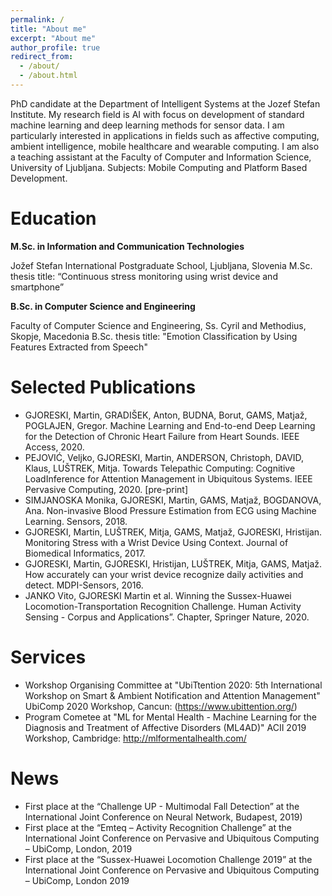 ```yaml
---
permalink: /
title: "About me"
excerpt: "About me"
author_profile: true
redirect_from: 
  - /about/
  - /about.html
---
```


PhD candidate at the Department of Intelligent Systems at the Jozef Stefan Institute. My research field is AI with focus on development of standard machine learning and deep learning methods for sensor data. I am particularly interested in applications in fields such as affective computing, ambient intelligence, mobile healthcare and wearable computing. I am also a teaching assistant at the Faculty of Computer and Information Science, University of Ljubljana. Subjects: Mobile Computing and Platform Based Development.

Education
======
**M.Sc. in Information and Communication Technologies**

Jožef Stefan International Postgraduate School, Ljubljana, Slovenia
M.Sc. thesis title: “Continuous stress monitoring using wrist device and smartphone”

**B.Sc. in Computer Science and Engineering**

Faculty of Computer Science and Engineering, Ss. Cyril and Methodius, Skopje, Macedonia
B.Sc. thesis title: "Emotion Classification by Using Features Extracted from Speech"


Selected Publications
======
* GJORESKI, Martin, GRADIŠEK, Anton, BUDNA, Borut, GAMS, Matjaž, POGLAJEN, Gregor. Machine Learning and End-to-end Deep Learning for the Detection of Chronic Heart Failure from Heart Sounds. IEEE Access, 2020. 
* PEJOVIĆ, Veljko, GJORESKI, Martin, ANDERSON, Christoph, DAVID, Klaus, LUŠTREK, Mitja. Towards Telepathic Computing: Cognitive LoadInference for Attention Management in Ubiquitous Systems. IEEE Pervasive Computing, 2020. [pre-print]
* SIMJANOSKA Monika, GJORESKI, Martin, GAMS, Matjaž, BOGDANOVA, Ana. Non-invasive Blood Pressure Estimation from ECG using Machine Learning. Sensors, 2018.
* GJORESKI, Martin, LUŠTREK, Mitja, GAMS, Matjaž, GJORESKI, Hristijan. Monitoring Stress with a Wrist Device Using Context. Journal of Biomedical Informatics, 2017.
* GJORESKI, Martin, GJORESKI, Hristijan, LUŠTREK, Mitja, GAMS, Matjaž. How accurately can your wrist device recognize daily activities and detect. MDPI-Sensors, 2016.
* JANKO Vito, GJORESKI Martin et al. Winning the Sussex-Huawei Locomotion-Transportation Recognition Challenge. Human Activity Sensing - Corpus and Applications”. Chapter, Springer Nature, 2020.


Services
======
* Workshop Organising Committee at "UbiTtention 2020: 5th International Workshop on
Smart & Ambient Notification and Attention Management" UbiComp 2020 Workshop, Cancun: (https://www.ubittention.org/)
* Program Cometee at "ML for Mental Health - Machine Learning for the Diagnosis and Treatment of Affective Disorders (ML4AD)"
ACII 2019 Workshop, Cambridge: http://mlformentalhealth.com/


News
======
* First place at the “Challenge UP - Multimodal Fall Detection” at the International Joint Conference on Neural Network, Budapest, 2019)
* First place at the “Emteq – Activity Recognition Challenge” at the International Joint Conference on Pervasive and Ubiquitous Computing – UbiComp, London, 2019
* First place at the “Sussex-Huawei Locomotion Challenge 2019” at the International Joint Conference on Pervasive and Ubiquitous Computing – UbiComp, London 2019


